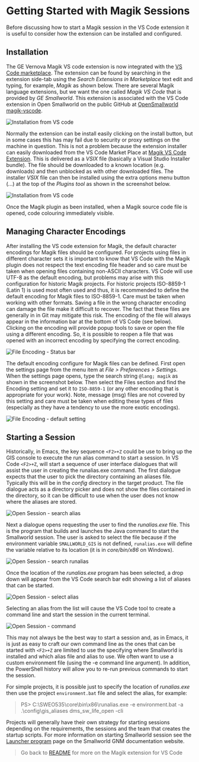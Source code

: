 
# Getting Started with Magik Sessions

Before discussing how to start a Magik session in the VS Code extension it is useful to consider how the extension can be installed and configured.

## Installation

The GE Vernova Magik VS code extension is now integrated with the [VS Code marketplace](https://marketplace.visualstudio.com/vscode).  The extension can be found by searching in the extension side-tab using the _Search Extensions in Marketplace_ text edit and typing, for example, _Magik_ as shown below.  There are several Magik language extensions, but we want the one called _Magik VS Code_ that is provided by _GE Smallworld_.  This extension is associated with the VS Code extension in Open Smallworld on the public GitHub at [OpenSmallworld magik-vscode](https://github.com/OpenSmallworld/magik-vscode).

![Installation from VS code](./images/install_from_vscode.png)

Normally the extension can be install easily clicking on the install button, but in some cases this has may fail due to security or proxy settings on the machine in question.  This is not a problem because the extension installer can easily downloaded from the VS Code Market Place at [Magik VS Code Extension](https://marketplace.visualstudio.com/items?itemName=ge-smallworld.magik-vscode).  This is delivered as a _VSIX_ file (basically a Visual Studio Installer bundle).  The file should be downloaded to a known location (e.g. downloads) and then unblocked as with other downloaded files.   The installer _VSIX_ file can then be installed using the extra options menu button (...) at the top of the _Plugins tool_ as shown in the screenshot below.

![Installation from VS code](./images/install_from_vsx_file.png)

Once the Magik plugin as been installed, when a Magik source code file is opened, code colouring immediately visible.

## Managing Character Encodings

After installing the VS code extension for Magik, the default character encodings for Magik files should be configured.  For projects using files in different character sets it is important to know that VS Code with the Magik plugin does not respect the text encoding file header and so care must be taken when opening files containing non-ASCII characters.  VS Code will use UTF-8 as the default encoding, but problems may arise with this configuration for historic Magik projects.  For historic projects ISO-8859-1 (Latin 1) is used most often used and thus, it is recommended to define the default encoding for Magik files to ISO-8859-1. Care must be taken when working with other formats.  Saving a file in the wrong character encoding can damage the file make it difficult to recover.  The fact that these files are generally in in Git may mitigate this risk.  The encoding of the file will always appear in the information bar at the bottom of VS Code (see below).  Clicking on the encoding will provide popup tools to save or open the file using a different encoding.  So, it is possible to reopen a file that was opened with an incorrect encoding by specifying the correct encoding.

![File Encoding - Status bar](./images/encoding_statusbar.png)

The default encoding configure for Magik files can be defined.  First open the settings page from the menu item at _File > Preferences > Settings_.  When the settings page opens, type the search string `@lang; magik` as shown in the screenshot below.  Then select the Files section and find the Encoding setting and set it to `ISO-8859-1` (or any other encoding that is appropriate for your work).  Note, message (msg) files are not covered by this setting and care must be taken when editing these types of files (especially as they have a tendency to use the more exotic encodings).

![File Encoding - default setting](./images/encoding_default.png)

## Starting a Session

Historically, in Emacs, the key sequence `<F2>+Z` could be use to bring up the GIS console to execute the run alias command to start a session.  In VS Code `<F2>+Z`, will start a sequence of user interface dialogues that will assist the user in creating the runalias.exe command.  The first dialogue expects that the user to pick the directory containing an aliases file.  Typically this will be in the _config_ directory in the target product.  The file dialogue acts as a directory picker and does not show the files contained in the directory, so it can be difficult to use when the user does not know where the aliases are stored.

![Open Session - search alias](./images/session_search_alias.png)

Next a dialogue opens requesting the user to find the _runalias.exe_ file.  This is the program that builds and launches the Java command to start the Smallworld session.  The user is asked to select the file because if the environment variable `SMALLWORLD_GIS` is not defined, `runalias.exe` will define the variable relative to its location (it is in _core/bin/x86_ on Windows).

![Open Session - search runalias](./images/session_runalias.png)

Once the location of the _runalias.exe_ program has been selected, a drop down will appear from the VS Code search bar edit showing a list of aliases that can be started.

![Open Session - select alias](./images/session_select_alias.png)

Selecting an alias from the list will cause the VS Code tool to create a command line and start the session in the current terminal.

![Open Session - command](./images/session_command.png)

This may not always be the best way to start a session and, as in Emacs, it is just as easy to craft our own command line as the ones that can be started with `<F2>+Z` are limited to use the specifying where Smallworld is installed and which alias file and alias to use.  We often want to use a custom environment file (using the -e command line argument).  In addition, the PowerShell history will allow you to re-run previous commands to start the session.  

For simple projects, it is possible just to specify the location of _runalias.exe_ then use the project `environment.bat` file and select the alias, for example:

> PS\> C:\SWEO535\core\bin\x86\runalias.exe -e environment.bat -a .\config\gis_aliases dms_sw_life_open -cli

Projects will generally have their own strategy for starting sessions depending on the requirements, the sessions and the team that creates the startup scripts. For more information on starting Smallworld session see the  [Launcher program](https://smallworld-gnm.gevernova.com/documentation/sw53/en/swDocs5.htm#../Subsystems/Core/Content/Sessions/LauncherProgram.htm?TocPath=Technology%2520platform%257CCore%257CMagik%2520sessions%257C_____5) page on the Smallworld GNM documentation website.

> Go back to [README](../README.md) for more on the Magik extension for VS Code




